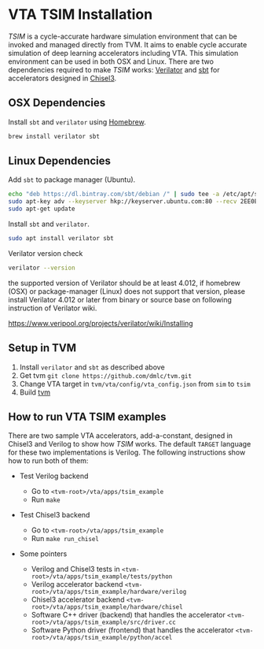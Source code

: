 <!--- Licensed to the Apache Software Foundation (ASF) under one -->
<!--- or more contributor license agreements.  See the NOTICE file -->
<!--- distributed with this work for additional information -->
<!--- regarding copyright ownership.  The ASF licenses this file -->
<!--- to you under the Apache License, Version 2.0 (the -->
<!--- "License"); you may not use this file except in compliance -->
<!--- with the License.  You may obtain a copy of the License at -->

<!---   http://www.apache.org/licenses/LICENSE-2.0 -->

<!--- Unless required by applicable law or agreed to in writing, -->
<!--- software distributed under the License is distributed on an -->
<!--- "AS IS" BASIS, WITHOUT WARRANTIES OR CONDITIONS OF ANY -->
<!--- KIND, either express or implied.  See the License for the -->
<!--- specific language governing permissions and limitations -->
<!--- under the License. -->

VTA TSIM Installation
======================

*TSIM* is a cycle-accurate hardware simulation environment that can be invoked and managed directly from TVM. It aims to enable cycle accurate simulation of deep learning accelerators including VTA.
This simulation environment can be used in both OSX and Linux.
There are two dependencies required to make *TSIM* works: [Verilator](https://www.veripool.org/wiki/verilator) and [sbt](https://www.scala-sbt.org/) for accelerators designed in [Chisel3](https://github.com/freechipsproject/chisel3).

## OSX Dependencies

Install `sbt` and `verilator` using [Homebrew](https://brew.sh/).

```bash
brew install verilator sbt
```

## Linux Dependencies

Add `sbt` to package manager (Ubuntu).

```bash
echo "deb https://dl.bintray.com/sbt/debian /" | sudo tee -a /etc/apt/sources.list.d/sbt.list
sudo apt-key adv --keyserver hkp://keyserver.ubuntu.com:80 --recv 2EE0EA64E40A89B84B2DF73499E82A75642AC823
sudo apt-get update
```

Install `sbt` and `verilator`.

```bash
sudo apt install verilator sbt
```

Verilator version check

```bash
verilator --version
```

the supported version of Verilator should be at least 4.012, 
if homebrew (OSX) or package-manager (Linux) does not support that version,
please install Verilator 4.012 or later from binary or source base on following
instruction of Verilator wiki.  

https://www.veripool.org/projects/verilator/wiki/Installing

## Setup in TVM

1. Install `verilator` and `sbt` as described above
2. Get tvm `git clone https://github.com/dmlc/tvm.git`
3. Change VTA target in `tvm/vta/config/vta_config.json` from `sim` to `tsim`
4. Build [tvm](https://docs.tvm.ai/install/from_source.html#build-the-shared-library)

## How to run VTA TSIM examples

There are two sample VTA accelerators, add-a-constant, designed in Chisel3 and Verilog to show how *TSIM* works.
The default `TARGET` language for these two implementations is Verilog. The following instructions show
how to run both of them:

* Test Verilog backend
    * Go to `<tvm-root>/vta/apps/tsim_example`
    * Run `make`

* Test Chisel3 backend
    * Go to `<tvm-root>/vta/apps/tsim_example`
    * Run `make run_chisel`

* Some pointers
    * Verilog and Chisel3 tests in `<tvm-root>/vta/apps/tsim_example/tests/python`
    * Verilog accelerator backend `<tvm-root>/vta/apps/tsim_example/hardware/verilog`
    * Chisel3 accelerator backend `<tvm-root>/vta/apps/tsim_example/hardware/chisel`
    * Software C++ driver (backend) that handles the accelerator `<tvm-root>/vta/apps/tsim_example/src/driver.cc`
    * Software Python driver (frontend) that handles the accelerator `<tvm-root>/vta/apps/tsim_example/python/accel`
